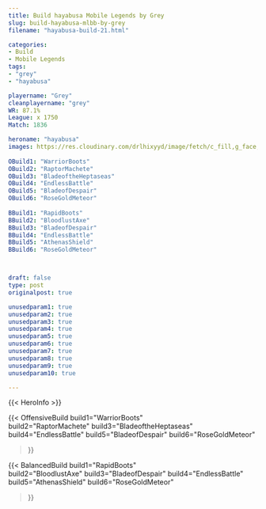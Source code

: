 ```yaml
---
title: Build hayabusa Mobile Legends by Grey
slug: build-hayabusa-mlbb-by-grey
filename: "hayabusa-build-21.html"

categories: 
- Build 
- Mobile Legends
tags: 
- "grey"
- "hayabusa"

playername: "Grey"
cleanplayername: "grey"
WR: 87.1%
League: x 1750
Match: 1836 

heroname: "hayabusa"
images: https://res.cloudinary.com/drlhixyyd/image/fetch/c_fill,g_face,f_auto/https://cdn2-build.mobagenie.my.id/p/images/banner/full/hayabusa.jpg
 
OBuild1: "WarriorBoots"  
OBuild2: "RaptorMachete" 
OBuild3: "BladeoftheHeptaseas" 
OBuild4: "EndlessBattle" 
OBuild5: "BladeofDespair" 
OBuild6: "RoseGoldMeteor" 
 
BBuild1: "RapidBoots"  
BBuild2: "BloodlustAxe" 
BBuild3: "BladeofDespair" 
BBuild4: "EndlessBattle" 
BBuild5: "AthenasShield" 
BBuild6: "RoseGoldMeteor"



draft: false
type: post
originalpost: true

unusedparam1: true
unusedparam2: true
unusedparam3: true
unusedparam4: true
unusedparam5: true
unusedparam6: true
unusedparam7: true
unusedparam8: true
unusedparam9: true
unusedparam10: true

---
```


{{< HeroInfo >}} 

{{< OffensiveBuild 
build1="WarriorBoots"  
build2="RaptorMachete" 
build3="BladeoftheHeptaseas" 
build4="EndlessBattle" 
build5="BladeofDespair" 
build6="RoseGoldMeteor" 
 >}} 

{{< BalancedBuild 
build1="RapidBoots"  
build2="BloodlustAxe" 
build3="BladeofDespair" 
build4="EndlessBattle" 
build5="AthenasShield" 
build6="RoseGoldMeteor" 
 >}}

